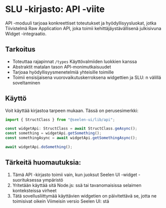 # **SLU -kirjasto: API -viite**

API -moduuli tarjoaa konkreettiset toteutukset ja hyödyllisyysluokat, jotka 
Tiivistelmä Raw Application API, joka toimii kehittäjäystävällisenä julkisivuna 
Widget -integraatio.

## **Tarkoitus**

* Toteuttaa rajapinnat `/types` Käyttövalmiiden luokkien kanssa
* Abstraktit matalan tason API-monimutkaisuudet
* Tarjoaa hyödyllisyysmenetelmiä yhteisille toimille
* Toimii ensisijaisena vuorovaikutuskerroksena widgettien ja SLU: n välillä 
  soveltaminen

## **Käyttö**

Voit käyttää kirjastoa tarpeen mukaan. Tässä on perusesimerkki:

```ts
import { StructClass } from "@seelen-ui/lib/api";

const widgetApi: StructClass = await StructClass.geAsync();
const something = widgetApi.getSomething();
const somethingAsync = await widgetApi.getSomethingAsync();

await widgetApi.doSomething();
```

## **Tärkeitä huomautuksia:**

1. Tämä API -kirjasto toimii vain, kun juoksut Seelen UI -widget -suorituksessa 
   ympäristö
2. Yritetään käyttää sitä Node.js: ssä tai tavanomaisissa selaimen konteksteissa 
   virheet
3. Tätä sovellusliittymää käyttävien widgetien on päivitettävä se, jotta ne toimisivat oikein 
   Viimeisin versio Seelen UI: stä
